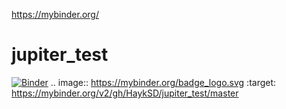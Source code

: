 https://mybinder.org/
# jupiter_test
[![Binder](https://mybinder.org/badge_logo.svg)](https://mybinder.org/v2/gh/HaykSD/jupiter_test/master)
.. image:: https://mybinder.org/badge_logo.svg
 :target: https://mybinder.org/v2/gh/HaykSD/jupiter_test/master
